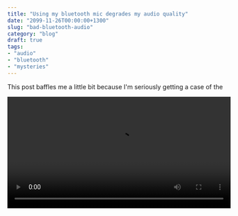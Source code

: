 ```yaml
---
title: "Using my bluetooth mic degrades my audio quality"
date: "2099-11-26T00:00:00+1300"
slug: "bad-bluetooth-audio"
category: "blog"
draft: true
tags:
- "audio"
- "bluetooth"
- "mysteries"
---
```


This post baffles me a little bit because I'm seriously getting a case of the

<video width="100%" controls>
  <source preload src="degrade-h264.mp4" type="video/mp4">
  Ah, sorry! It looks like your browser either hates the h264 codec or it just doesn't support the video tag.
</video>
